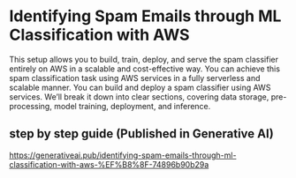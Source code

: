 # Identifying Spam Emails through ML Classification with AWS

This setup allows you to build, train, deploy, and serve the spam classifier entirely on AWS in a scalable and cost-effective way. You can achieve this spam classification task using AWS services in a fully serverless and scalable manner. You can build and deploy a spam classifier using AWS services. We’ll break it down into clear sections, covering data storage, pre-processing, model training, deployment, and inference.

## step by step guide (Published in Generative AI)
https://generativeai.pub/identifying-spam-emails-through-ml-classification-with-aws-%EF%B8%8F-74896b90b29a